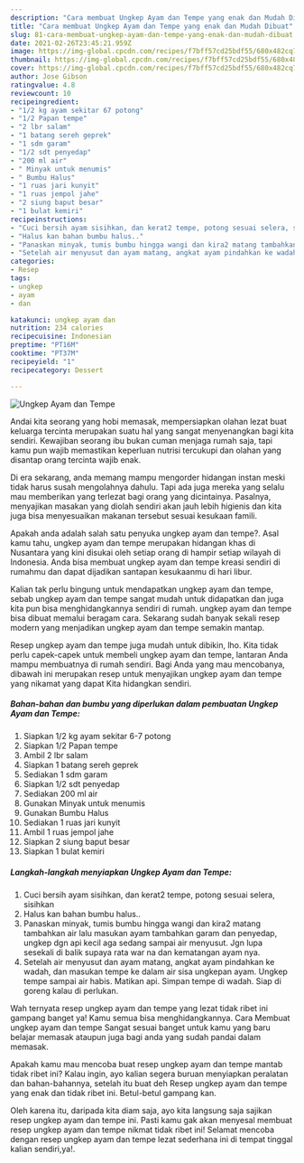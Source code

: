 ```yaml
---
description: "Cara membuat Ungkep Ayam dan Tempe yang enak dan Mudah Dibuat"
title: "Cara membuat Ungkep Ayam dan Tempe yang enak dan Mudah Dibuat"
slug: 81-cara-membuat-ungkep-ayam-dan-tempe-yang-enak-dan-mudah-dibuat
date: 2021-02-26T23:45:21.959Z
image: https://img-global.cpcdn.com/recipes/f7bff57cd25bdf55/680x482cq70/ungkep-ayam-dan-tempe-foto-resep-utama.jpg
thumbnail: https://img-global.cpcdn.com/recipes/f7bff57cd25bdf55/680x482cq70/ungkep-ayam-dan-tempe-foto-resep-utama.jpg
cover: https://img-global.cpcdn.com/recipes/f7bff57cd25bdf55/680x482cq70/ungkep-ayam-dan-tempe-foto-resep-utama.jpg
author: Jose Gibson
ratingvalue: 4.8
reviewcount: 10
recipeingredient:
- "1/2 kg ayam sekitar 67 potong"
- "1/2 Papan tempe"
- "2 lbr salam"
- "1 batang sereh geprek"
- "1 sdm garam"
- "1/2 sdt penyedap"
- "200 ml air"
- " Minyak untuk menumis"
- " Bumbu Halus"
- "1 ruas jari kunyit"
- "1 ruas jempol jahe"
- "2 siung baput besar"
- "1 bulat kemiri"
recipeinstructions:
- "Cuci bersih ayam sisihkan, dan kerat2 tempe, potong sesuai selera, sisihkan"
- "Halus kan bahan bumbu halus.."
- "Panaskan minyak, tumis bumbu hingga wangi dan kira2 matang tambahkan air lalu masukan ayam tambahkan garam dan penyedap, ungkep dgn api kecil aga sedang sampai air menyusut. Jgn lupa sesekali di balik supaya rata war na dan kematangan ayam nya."
- "Setelah air menyusut dan ayam matang, angkat ayam pindahkan ke wadah, dan masukan tempe ke dalam air sisa ungkepan ayam. Ungkep tempe sampai air habis. Matikan api. Simpan tempe di wadah. Siap di goreng kalau di perlukan."
categories:
- Resep
tags:
- ungkep
- ayam
- dan

katakunci: ungkep ayam dan 
nutrition: 234 calories
recipecuisine: Indonesian
preptime: "PT16M"
cooktime: "PT37M"
recipeyield: "1"
recipecategory: Dessert

---
```



![Ungkep Ayam dan Tempe](https://img-global.cpcdn.com/recipes/f7bff57cd25bdf55/680x482cq70/ungkep-ayam-dan-tempe-foto-resep-utama.jpg)

Andai kita seorang yang hobi memasak, mempersiapkan olahan lezat buat keluarga tercinta merupakan suatu hal yang sangat menyenangkan bagi kita sendiri. Kewajiban seorang ibu bukan cuman menjaga rumah saja, tapi kamu pun wajib memastikan keperluan nutrisi tercukupi dan olahan yang disantap orang tercinta wajib enak.

Di era  sekarang, anda memang mampu mengorder hidangan instan meski tidak harus susah mengolahnya dahulu. Tapi ada juga mereka yang selalu mau memberikan yang terlezat bagi orang yang dicintainya. Pasalnya, menyajikan masakan yang diolah sendiri akan jauh lebih higienis dan kita juga bisa menyesuaikan makanan tersebut sesuai kesukaan famili. 



Apakah anda adalah salah satu penyuka ungkep ayam dan tempe?. Asal kamu tahu, ungkep ayam dan tempe merupakan hidangan khas di Nusantara yang kini disukai oleh setiap orang di hampir setiap wilayah di Indonesia. Anda bisa membuat ungkep ayam dan tempe kreasi sendiri di rumahmu dan dapat dijadikan santapan kesukaanmu di hari libur.

Kalian tak perlu bingung untuk mendapatkan ungkep ayam dan tempe, sebab ungkep ayam dan tempe sangat mudah untuk didapatkan dan juga kita pun bisa menghidangkannya sendiri di rumah. ungkep ayam dan tempe bisa dibuat memalui beragam cara. Sekarang sudah banyak sekali resep modern yang menjadikan ungkep ayam dan tempe semakin mantap.

Resep ungkep ayam dan tempe juga mudah untuk dibikin, lho. Kita tidak perlu capek-capek untuk membeli ungkep ayam dan tempe, lantaran Anda mampu membuatnya di rumah sendiri. Bagi Anda yang mau mencobanya, dibawah ini merupakan resep untuk menyajikan ungkep ayam dan tempe yang nikamat yang dapat Kita hidangkan sendiri.

<!--inarticleads1-->

##### Bahan-bahan dan bumbu yang diperlukan dalam pembuatan Ungkep Ayam dan Tempe:

1. Siapkan 1/2 kg ayam sekitar 6-7 potong
1. Siapkan 1/2 Papan tempe
1. Ambil 2 lbr salam
1. Siapkan 1 batang sereh geprek
1. Sediakan 1 sdm garam
1. Siapkan 1/2 sdt penyedap
1. Sediakan 200 ml air
1. Gunakan  Minyak untuk menumis
1. Gunakan  Bumbu Halus
1. Sediakan 1 ruas jari kunyit
1. Ambil 1 ruas jempol jahe
1. Siapkan 2 siung baput besar
1. Siapkan 1 bulat kemiri




<!--inarticleads2-->

##### Langkah-langkah menyiapkan Ungkep Ayam dan Tempe:

1. Cuci bersih ayam sisihkan, dan kerat2 tempe, potong sesuai selera, sisihkan
1. Halus kan bahan bumbu halus..
1. Panaskan minyak, tumis bumbu hingga wangi dan kira2 matang tambahkan air lalu masukan ayam tambahkan garam dan penyedap, ungkep dgn api kecil aga sedang sampai air menyusut. Jgn lupa sesekali di balik supaya rata war na dan kematangan ayam nya.
1. Setelah air menyusut dan ayam matang, angkat ayam pindahkan ke wadah, dan masukan tempe ke dalam air sisa ungkepan ayam. Ungkep tempe sampai air habis. Matikan api. Simpan tempe di wadah. Siap di goreng kalau di perlukan.




Wah ternyata resep ungkep ayam dan tempe yang lezat tidak ribet ini gampang banget ya! Kamu semua bisa menghidangkannya. Cara Membuat ungkep ayam dan tempe Sangat sesuai banget untuk kamu yang baru belajar memasak ataupun juga bagi anda yang sudah pandai dalam memasak.

Apakah kamu mau mencoba buat resep ungkep ayam dan tempe mantab tidak ribet ini? Kalau ingin, ayo kalian segera buruan menyiapkan peralatan dan bahan-bahannya, setelah itu buat deh Resep ungkep ayam dan tempe yang enak dan tidak ribet ini. Betul-betul gampang kan. 

Oleh karena itu, daripada kita diam saja, ayo kita langsung saja sajikan resep ungkep ayam dan tempe ini. Pasti kamu gak akan menyesal membuat resep ungkep ayam dan tempe nikmat tidak ribet ini! Selamat mencoba dengan resep ungkep ayam dan tempe lezat sederhana ini di tempat tinggal kalian sendiri,ya!.

